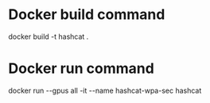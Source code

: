 # Docker build command
docker build -t hashcat .

# Docker run command
docker run --gpus all -it --name hashcat-wpa-sec hashcat
